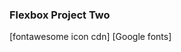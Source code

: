 ### Flexbox Project Two




[fontawesome icon cdn]<link rel="stylesheet" href="https://cdnjs.cloudflare.com/ajax/libs/font-awesome/6.6.0/css/all.min.css"/>
[Google fonts] 